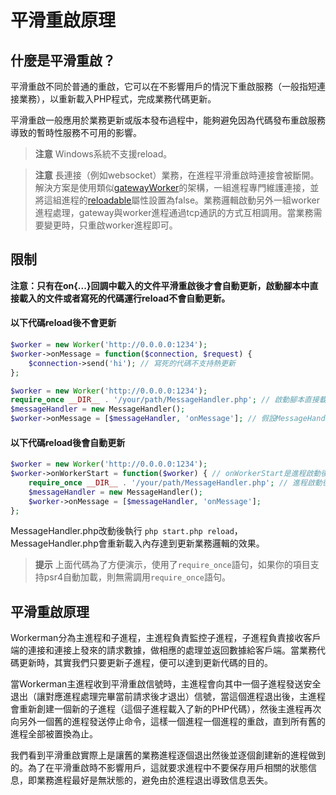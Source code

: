# 平滑重啟原理
## 什麼是平滑重啟？

平滑重啟不同於普通的重啟，它可以在不影響用戶的情況下重啟服務（一般指短連接業務），以重新載入PHP程式，完成業務代碼更新。

平滑重啟一般應用於業務更新或版本發布過程中，能夠避免因為代碼發布重啟服務導致的暫時性服務不可用的影響。

> **注意**
> Windows系統不支援reload。

> **注意**
> 長連接（例如websocket）業務，在進程平滑重啟時連接會被斷開。解決方案是使用類似[gatewayWorker](https://www.workerman.net/doc/gateway-worker)的架構，一組進程專門維護連接，並將這組進程的[reloadable](../worker/reloadable.md)屬性設置為false。業務邏輯啟動另外一組worker進程處理，gateway與worker進程通過tcp通訊的方式互相調用。當業務需要變更時，只重啟worker進程即可。

## 限制
**注意：只有在on{...}回調中載入的文件平滑重啟後才會自動更新，啟動腳本中直接載入的文件或者寫死的代碼運行reload不會自動更新。**

#### 以下代碼reload後不會更新
```php
$worker = new Worker('http://0.0.0.0:1234');
$worker->onMessage = function($connection, $request) {
    $connection->send('hi'); // 寫死的代碼不支持熱更新
};
```

```php
$worker = new Worker('http://0.0.0.0:1234');
require_once __DIR__ . '/your/path/MessageHandler.php'; // 啟動腳本直接載入的文件不支持熱更新
$messageHandler = new MessageHandler();
$worker->onMessage = [$messageHandler, 'onMessage']; // 假設MessageHandler類裡有一個onMessage方法
```


#### 以下代碼reload後會自動更新
```php
$worker = new Worker('http://0.0.0.0:1234');
$worker->onWorkerStart = function($worker) { // onWorkerStart是進程啟動後觸發的回調
    require_once __DIR__ . '/your/path/MessageHandler.php'; // 進程啟動後載入的文件支持熱更新
    $messageHandler = new MessageHandler();
    $worker->onMessage = [$messageHandler, 'onMessage'];
};
```
MessageHandler.php改動後執行 `php start.php reload`，MessageHandler.php會重新載入內存達到更新業務邏輯的效果。

> **提示**
> 上面代碼為了方便演示，使用了`require_once`語句，如果你的項目支持psr4自動加載，則無需調用`require_once`語句。

## 平滑重啟原理

Workerman分為主進程和子進程，主進程負責監控子進程，子進程負責接收客戶端的連接和連接上發來的請求數據，做相應的處理並返回數據給客戶端。當業務代碼更新時，其實我們只要更新子進程，便可以達到更新代碼的目的。

當Workerman主進程收到平滑重啟信號時，主進程會向其中一個子進程發送安全退出（讓對應進程處理完畢當前請求後才退出）信號，當這個進程退出後，主進程會重新創建一個新的子進程（這個子進程載入了新的PHP代碼），然後主進程再次向另外一個舊的進程發送停止命令，這樣一個進程一個進程的重啟，直到所有舊的進程全部被置換為止。

我們看到平滑重啟實際上是讓舊的業務進程逐個退出然後並逐個創建新的進程做到的。為了在平滑重啟時不影響用戶，這就要求進程中不要保存用戶相關的狀態信息，即業務進程最好是無狀態的，避免由於進程退出導致信息丟失。
